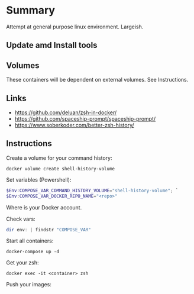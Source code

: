 # Summary

Attempt at general purpose linux environment. Largeish.

## Update amd Install tools

## Volumes

These containers will be dependent on external volumes. See Instructions.

## Links

- https://github.com/deluan/zsh-in-docker/
- https://github.com/spaceship-prompt/spaceship-prompt/
- https://www.soberkoder.com/better-zsh-history/

## Instructions

Create a volume for your command history:
```
docker volume create shell-history-volume
```

Set variables (Powershell):
``` Powershell
$Env:COMPOSE_VAR_COMMAND_HISTORY_VOLUME="shell-history-volume"; `
$Env:COMPOSE_VAR_DOCKER_REPO_NAME="<repo>"
```
Where <repo> is your Docker account.


Check vars:
``` Powershell
dir env: | findstr "COMPOSE_VAR"
```

Start all containers:
```
docker-compose up -d
```

Get your zsh:
```
docker exec -it <container> zsh
```

Push your images:
```

```
